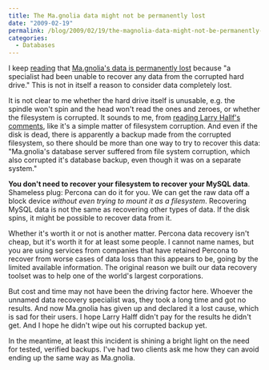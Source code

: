 ```yaml
---
title: The Ma.gnolia data might not be permanently lost
date: "2009-02-19"
permalink: /blog/2009/02/19/the-magnolia-data-might-not-be-permanently-lost/
categories:
  - Databases
---
```

I keep [reading][1] that [Ma.gnolia's data is permanently lost][2] because "a specialist had been unable to recover any data from the corrupted hard drive." This is not in itself a reason to consider data completely lost.

It is not clear to me whether the hard drive itself is unusable, e.g. the spindle won't spin and the head won't read the ones and zeroes, or whether the filesystem is corrupted. It sounds to me, from [reading Larry Hallf's comments][3], like it's a simple matter of filesystem corruption. And even if the disk is dead, there is apparently a backup made from the corrupted filesystem, so there should be more than one way to try to recover this data: "Ma.gnolia's database server suffered from file system corruption, which also corrupted it's database backup, even though it was on a separate system."

**You don't need to recover your filesystem to recover your MySQL data**. Shameless plug: Percona can do it for you. We can get the raw data off a block device *without even trying to mount it as a filesystem*. Recovering MySQL data is not the same as recovering other types of data. If the disk spins, it might be possible to recover data from it.

Whether it's worth it or not is another matter. Percona data recovery isn't cheap, but it's worth it for at least some people. I cannot name names, but you are using services from companies that have retained Percona to recover from worse cases of data loss than this appears to be, going by the limited available information. The original reason we built our data recovery toolset was to help one of the world's largest corporations.

But cost and time may not have been the driving factor here. Whoever the unnamed data recovery specialist was, they took a long time and got no results. And now Ma.gnolia has given up and declared it a lost cause, which is sad for their users. I hope Larry Halff didn't pay for the results he didn't get. And I hope he didn't wipe out his corrupted backup yet.

In the meantime, at least this incident is shining a bright light on the need for tested, verified backups. I've had two clients ask me how they can avoid ending up the same way as Ma.gnolia.

 [1]: http://mysqltalk.wordpress.com/2009/02/19/web-roundup/
 [2]: http://www.datacenterknowledge.com/archives/2009/02/19/magnolia-data-is-gone-for-good/
 [3]: http://getsatisfaction.com/magnolia/topics/ma_gnolia_data_recovery_status
